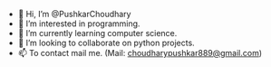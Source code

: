 - 👋 Hi, I’m @PushkarChoudhary
- 👀 I’m interested in programming.
- 🌱 I’m currently learning computer science.
- 💞️ I’m looking to collaborate on python projects.
- 📫 To contact mail me. (Mail: choudharypushkar889@gmail.com)

<!---
PushkarChoudhary/PushkarChoudhary is a ✨ special ✨ repository because its `README.md` (this file) appears on your GitHub profile.
You can click the Preview link to take a look at your changes.
--->
